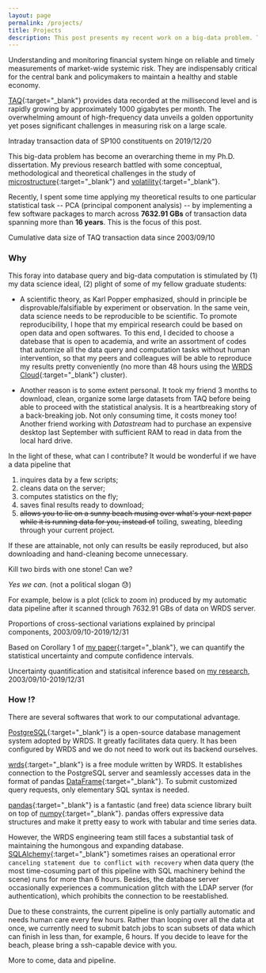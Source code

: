 ```yaml
---
layout: page
permalink: /projects/
title: Projects
description: This post presents my recent work on a big-data problem. The purposes are to corroborate my research and describe a collection of codes that aim to promote scalable computation, automation and reproducibility.
---
```



Understanding and monitoring financial system hinge on reliable and timely measurements of market-wide systemic risk. They are indispensably critical for the central bank and policymakers to maintain a healthy and stable economy.

[TAQ](https://wrds-www.wharton.upenn.edu/pages/support/data-overview/wrds-overview-taq/){:target="_blank"} provides data recorded at the millisecond level and is rapidly growing by approximately 1000 gigabytes per month. The overwhelming amount of high-frequency data unveils a golden opportunity yet poses significant challenges in measuring risk on a large scale.

<div class="img">
    <a href="/assets/img/data_cum_rets_intraday.jpg" target="_blank">
    <img class="col three left" src="{{ site.baseurl }}/assets/img/data_cum_rets_intraday.jpg" alt="" title="intraday data (click to zoom in)"/>
    </a>
</div>
<div class="col three caption left">
    Intraday transaction data of SP100 constituents on 2019/12/20
</div>

This big-data problem has become an overarching theme in my Ph.D. dissertation. My previous research battled with some conceptual, methodological and theoretical challenges in the study of [microstructure](https://doi.org/10.1016/j.jeconom.2017.05.015){:target="_blank"} and [volatility](https://arxiv.org/abs/1810.04725){:target="_blank"}.

Recently, I spent some time applying my theoretical results to one particular statistical task -- PCA (principal component analysis) -- by implementing a few software packages to march across **7632.91 GBs** of transaction data spanning more than **16 years**. This is the focus of this post.

<div class="img">
    <a href="/assets/img/size_transaction.jpg" target="_blank">
    <img class="col two right" src="{{ site.baseurl }}/assets/img/size_transaction.jpg" alt="" title="data size (click to zoom in)"/>
    </a>
</div>
<div class="col two caption right">
    Cumulative data size of TAQ transaction data since 2003/09/10
</div>


### Why
This foray into database query and big-data computation is stimulated by (1) my data science ideal, (2) plight of some of my fellow graduate students:

* A scientific theory, as Karl Popper emphasized, should in principle be disprovable/falsifiable by experiment or observation. In the same vein, data science needs to be reproducible to be scientific. To promote reproducibility, I hope that my empirical research could be based on open data and open softwares. To this end, I decided to choose a datebase that is open to academia, and write an assortment of codes that automize all the data query and computation tasks without human intervention, so that my peers and colleagues will be able to reproduce my results pretty conveniently (no more than 48 hours using the [WRDS Cloud](https://wrds-www.wharton.upenn.edu/pages/support/getting-started/3-ways-use-wrds/#the-wrds-cloud){:target="_blank"} cluster).

* Another reason is to some extent personal. It took my friend 3 months to download, clean, organize some large datasets from TAQ before being able to proceed with the statistical analysis. It is a heartbreaking story of a back-breaking job. Not only consuming time, it costs money too! Another friend working with *Datastream* had to purchase an expensive desktop last September with sufficient RAM to read in data from the local hard drive.

In the light of these, what can I contribute? It would be wonderful if we have a data pipeline that
1. inquires data by a few scripts;
2. cleans data on the server;
3. computes statistics on the fly;
4. saves final results ready to download;
5. ~~allows you to lie on a sunny beach musing over what's your next paper while it is running data for you, instead of~~ toiling, sweating, bleeding through your current project.

If these are attainable, not only can results be easily reproduced, but also downloading and hand-cleaning become unnecessary.

Kill two birds with one stone! Can we?

*Yes we can.* (not a political slogan :sweat:)

For example, below is a plot (click to zoom in) produced by my automatic data pipeline after it scanned through 7632.91 GBs of data on WRDS server.

<div class="img">
    <a href="/assets/img/pca_eigenvalue_week_bc.jpg" target="_blank">
    <img class="col three" src="{{ site.baseurl }}/assets/img/pca_eigenvalue_week_bc.jpg" alt="" title="eigenvalues (click to zoom in)"/>
    </a>
</div>
<div class="col three caption">
    Proportions of cross-sectional variations explained by principal components, 2003/09/10-2019/12/31
</div>

Based on Corollary 1 of [my paper](/assets/pdf/Chen18_preaveraging_func_vol.pdf){:target="_blank"}, we can quantify the statistical uncertainty and compute confidence intervals.

<div class="img">
    <a href="/assets/img/pca_eigenvalue_week_ci.jpg" target="_blank">
    <img class="col three" src="{{ site.baseurl }}/assets/img/pca_eigenvalue_week_ci.jpg" alt="" title="uncertainty quantification (click to zoom in)"/>
    </a>
</div>
<div class="col three caption">
    Uncertainty quantification and statisitcal inference based on <a href="https://arxiv.org/abs/1810.04725" target="_blank">my research</a>, 2003/09/10-2019/12/31
</div>


### How :interrobang:
There are several softwares that work to our computational advantage.

[PostgreSQL](https://www.postgresql.org/){:target="_blank"} is a open-source database management system adopted by WRDS. It greatly facilitates data query. It has been configured by WRDS and we do not need to work out its backend ourselves.

[wrds](https://pypi.org/project/wrds/){:target="_blank"} is a free module written by WRDS. It establishes connection to the PostgreSQL server and seamlessly accesses data in the format of pandas [DataFrame](https://pandas.pydata.org/pandas-docs/stable/reference/api/pandas.DataFrame.html){:target="_blank"}. To submit customized query requests, only elementary SQL syntax is needed.

[pandas](https://pandas.pydata.org/){:target="_blank"} is a fantastic (and free) data science library built on top of [numpy](https://numpy.org/){:target="_blank"}. pandas offers expressive data structures and make it pretty easy to work with tabular and time series data.

However, the WRDS engineering team still faces a substantial task of maintaining the humongous and expanding database. [SQLAlchemy](https://www.sqlalchemy.org/){:target="_blank"} sometimes raises an operational error `canceling statement due to conflict with recovery` when data query (the most time-cosuming part of this pipeline with SQL machinery behind the scene) runs for more than 6 hours. Besides, the database server occasionally experiences a communication glitch with the LDAP server (for authentication), which prohibits the connection to be reestablished.

Due to these constraints, the current pipeline is only partially automatic and needs human care every few hours. Rather than looping over all the data at once, we currently need to submit batch jobs to scan subsets of data which can finish in less than, for example, 6 hours. If you decide to leave for the beach, please bring a ssh-capable device with you.

More to come, data and pipeline.

<br/><br/>

